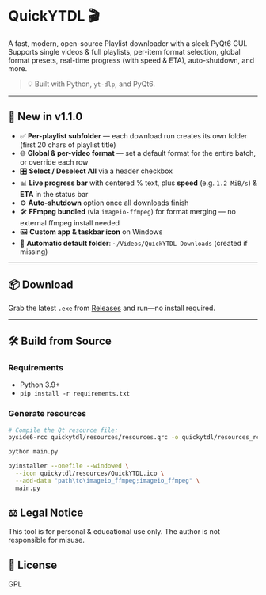 # QuickYTDL 🎬

A fast, modern, open-source Playlist downloader with a sleek PyQt6 GUI.  
Supports single videos & full playlists, per-item format selection, global format presets, real-time progress (with speed & ETA), auto-shutdown, and more.

> 💡 Built with Python, `yt-dlp`, and PyQt6.  

---

## 🚀 New in v1.1.0

- ✅ **Per-playlist subfolder** — each download run creates its own folder (first 20 chars of playlist title)  
- 🌐 **Global & per-video format** — set a default format for the entire batch, or override each row  
- 🎛️ **Select / Deselect All** via a header checkbox  
- 📊 **Live progress bar** with centered % text, plus **speed** (e.g. `1.2 MiB/s`) & **ETA** in the status bar  
- ⚙️ **Auto-shutdown** option once all downloads finish  
- 🛠️ **FFmpeg bundled** (via `imageio-ffmpeg`) for format merging — no external ffmpeg install needed  
- 🖼️ **Custom app & taskbar icon** on Windows  
- 📂 **Automatic default folder**: `~/Videos/QuickYTDL Downloads` (created if missing)  

---

## 📦 Download

Grab the latest `.exe` from [Releases](https://github.com/udwije/QuickYTDL/releases) and run—no install required.

---

## 🛠️ Build from Source

### Requirements

- Python 3.9+  
- `pip install -r requirements.txt`

### Generate resources

```bash
# Compile the Qt resource file:
pyside6-rcc quickytdl/resources/resources.qrc -o quickytdl/resources_rc.py
```
```bash
python main.py
```
```bash
pyinstaller --onefile --windowed \
  --icon quickytdl/resources/QuickYTDL.ico \
  --add-data "path\to\imageio_ffmpeg;imageio_ffmpeg" \
  main.py
```

## ⚖️ Legal Notice
This tool is for personal & educational use only. The author is not responsible for misuse.

## 📄 License

GPL


